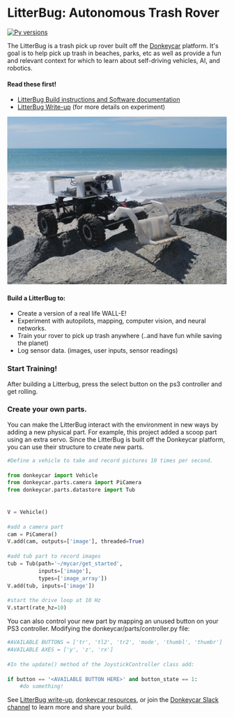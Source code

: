 # LitterBug: Autonomous Trash Rover

[![Py versions](https://img.shields.io/pypi/pyversions/donkeycar.svg)](https://img.shields.io/pypi/pyversions/donkeycar.svg)

The LitterBug is a trash pick up rover built off the [Donkeycar](https://github.com/wroscoe/donkey) platform. It's goal is to help pick up trash in beaches, parks, etc as well as provide a fun and relevant context for which to learn about self-driving vehicles, AI, and robotics.

#### Read these first!
* [LitterBug Build instructions and Software documentation](https://github.com/mayorquinmachines/LitterBug_donkey/wiki)
* [LitterBug Write-up](https://www.hackster.io/poopityscoop/litterbug-autonomous-trash-rover-765498) (for more details on experiment)

![donkeycar](./docs/assets/build_hardware/litterbug_2.jpg)

#### Build a LitterBug to:
* Create a version of a real life WALL-E!
* Experiment with autopilots, mapping, computer vision, and neural networks.
* Train your rover to pick up trash anywhere (..and have fun while saving the planet)
* Log sensor data. (images, user inputs, sensor readings)

### Start Training!
After building a Litterbug, press the select button on the ps3 controller and get rolling.

### Create your own parts.
You can make the LitterBug interact with the environment in new ways by adding a new physical part. For example, this project added a scoop part using an extra servo. 
Since the LitterBug is built off the Donkeycar platform, you can use their structure to create new parts. 

```python
#Define a vehicle to take and record pictures 10 times per second.

from donkeycar import Vehicle
from donkeycar.parts.camera import PiCamera
from donkeycar.parts.datastore import Tub


V = Vehicle()

#add a camera part
cam = PiCamera()
V.add(cam, outputs=['image'], threaded=True)

#add tub part to record images
tub = Tub(path='~/mycar/get_started',
          inputs=['image'],
          types=['image_array'])
V.add(tub, inputs=['image'])

#start the drive loop at 10 Hz
V.start(rate_hz=10)
```

You can also control your new part by mapping an unused button on your PS3 controller. Modifying the donkeycar/parts/controller.py file: 
```python
#AVAILABLE BUTTONS = ['tr', 'tl2', 'tr2', 'mode', 'thumbl', 'thumbr']
#AVAILABLE AXES = ['y', 'z', 'rx']

#In the update() method of the JoystickController class add:

if button == '<AVAILABLE BUTTON HERE>' and button_state == 1:
    #do something!

```
See [LitterBug write-up](https://www.hackster.io/poopityscoop/litterbug-autonomous-trash-rover-765498), [donkeycar resources](http://donkeycar.com),
or join the [Donkeycar Slack channel](http://www.donkeycar.com/community.html) to learn more and share your build.

